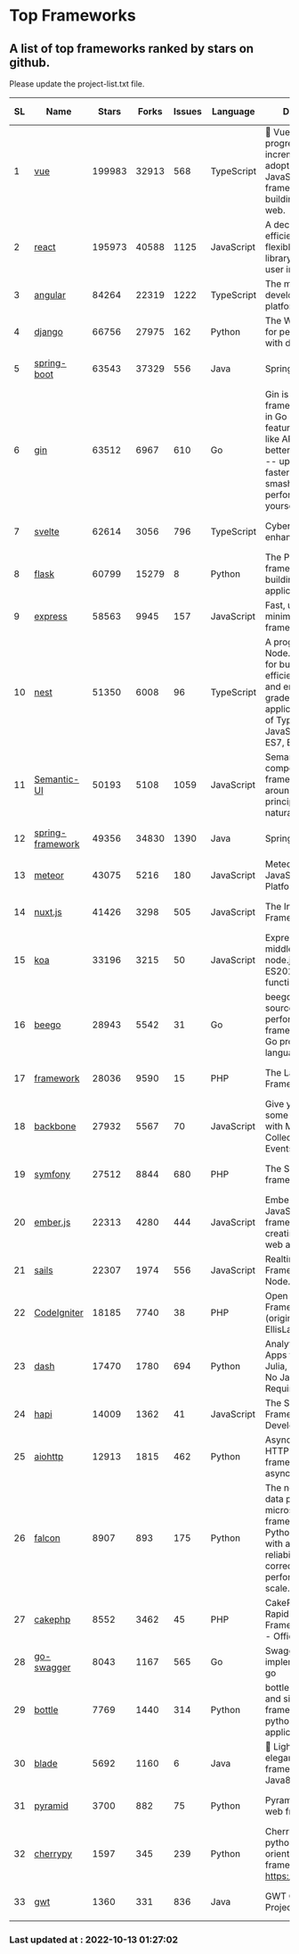 # Top Frameworks
## A list of top frameworks ranked by stars on github.  
Please update the project-list.txt file.

| SL| Name  | Stars| Forks| Issues | Language | Description | Last Commit |
| --| ------| -----| ---- | ------ | -------- | ----------- | ----------- |
| 1 | [vue](https://github.com/vuejs/vue) | 199983 | 32913 | 568 | TypeScript | 🖖 Vue.js is a progressive, incrementally-adoptable JavaScript framework for building UI on the web. | 2022-10-12 13:43:46 |
| 2 | [react](https://github.com/facebook/react) | 195973 | 40588 | 1125 | JavaScript | A declarative, efficient, and flexible JavaScript library for building user interfaces. | 2022-10-11 15:42:42 |
| 3 | [angular](https://github.com/angular/angular) | 84264 | 22319 | 1222 | TypeScript | The modern web developer’s platform | 2022-10-12 19:44:16 |
| 4 | [django](https://github.com/django/django) | 66756 | 27975 | 162 | Python | The Web framework for perfectionists with deadlines. | 2022-10-12 09:50:13 |
| 5 | [spring-boot](https://github.com/spring-projects/spring-boot) | 63543 | 37329 | 556 | Java | Spring Boot | 2022-10-12 18:47:26 |
| 6 | [gin](https://github.com/gin-gonic/gin) | 63512 | 6967 | 610 | Go | Gin is a HTTP web framework written in Go (Golang). It features a Martini-like API with much better performance -- up to 40 times faster. If you need smashing performance, get yourself some Gin. | 2022-10-12 06:18:12 |
| 7 | [svelte](https://github.com/sveltejs/svelte) | 62614 | 3056 | 796 | TypeScript | Cybernetically enhanced web apps | 2022-10-10 17:15:45 |
| 8 | [flask](https://github.com/pallets/flask) | 60799 | 15279 | 8 | Python | The Python micro framework for building web applications. | 2022-10-05 03:09:06 |
| 9 | [express](https://github.com/expressjs/express) | 58563 | 9945 | 157 | JavaScript | Fast, unopinionated, minimalist web framework for node. | 2022-10-08 20:11:42 |
| 10 | [nest](https://github.com/nestjs/nest) | 51350 | 6008 | 96 | TypeScript | A progressive Node.js framework for building efficient, scalable, and enterprise-grade server-side applications on top of TypeScript & JavaScript (ES6, ES7, ES8) 🚀 | 2022-10-05 13:57:39 |
| 11 | [Semantic-UI](https://github.com/Semantic-Org/Semantic-UI) | 50193 | 5108 | 1059 | JavaScript | Semantic is a UI component framework based around useful principles from natural language. | 2022-10-06 20:02:37 |
| 12 | [spring-framework](https://github.com/spring-projects/spring-framework) | 49356 | 34830 | 1390 | Java | Spring Framework | 2022-10-12 14:29:14 |
| 13 | [meteor](https://github.com/meteor/meteor) | 43075 | 5216 | 180 | JavaScript | Meteor, the JavaScript App Platform | 2022-09-30 18:47:59 |
| 14 | [nuxt.js](https://github.com/nuxt/nuxt.js) | 41426 | 3298 | 505 | JavaScript | The Intuitive Vue(2) Framework | 2022-09-05 13:31:52 |
| 15 | [koa](https://github.com/koajs/koa) | 33196 | 3215 | 50 | JavaScript | Expressive middleware for node.js using ES2017 async functions | 2022-10-05 16:18:05 |
| 16 | [beego](https://github.com/beego/beego) | 28943 | 5542 | 31 | Go | beego is an open-source, high-performance web framework for the Go programming language. | 2022-09-14 08:37:19 |
| 17 | [framework](https://github.com/laravel/framework) | 28036 | 9590 | 15 | PHP | The Laravel Framework. | 2022-10-12 22:00:02 |
| 18 | [backbone](https://github.com/jashkenas/backbone) | 27932 | 5567 | 70 | JavaScript | Give your JS App some Backbone with Models, Views, Collections, and Events | 2022-08-23 08:30:45 |
| 19 | [symfony](https://github.com/symfony/symfony) | 27512 | 8844 | 680 | PHP | The Symfony PHP framework | 2022-10-12 09:45:39 |
| 20 | [ember.js](https://github.com/emberjs/ember.js) | 22313 | 4280 | 444 | JavaScript | Ember.js - A JavaScript framework for creating ambitious web applications | 2022-10-12 13:31:41 |
| 21 | [sails](https://github.com/balderdashy/sails) | 22307 | 1974 | 556 | JavaScript | Realtime MVC Framework for Node.js | 2022-09-02 20:00:35 |
| 22 | [CodeIgniter](https://github.com/bcit-ci/CodeIgniter) | 18185 | 7740 | 38 | PHP | Open Source PHP Framework (originally from EllisLab) | 2022-06-27 19:12:41 |
| 23 | [dash](https://github.com/plotly/dash) | 17470 | 1780 | 694 | Python | Analytical Web Apps for Python, R, Julia, and Jupyter. No JavaScript Required. | 2022-10-07 12:47:20 |
| 24 | [hapi](https://github.com/hapijs/hapi) | 14009 | 1362 | 41 | JavaScript | The Simple, Secure Framework Developers Trust | 2022-08-24 06:29:54 |
| 25 | [aiohttp](https://github.com/aio-libs/aiohttp) | 12913 | 1815 | 462 | Python | Asynchronous HTTP client/server framework for asyncio and Python | 2022-10-10 19:56:26 |
| 26 | [falcon](https://github.com/falconry/falcon) | 8907 | 893 | 175 | Python | The no-magic web data plane API and microservices framework for Python developers, with a focus on reliability, correctness, and performance at scale. | 2022-10-10 19:16:57 |
| 27 | [cakephp](https://github.com/cakephp/cakephp) | 8552 | 3462 | 45 | PHP | CakePHP: The Rapid Development Framework for PHP - Official Repository | 2022-10-11 13:55:15 |
| 28 | [go-swagger](https://github.com/go-swagger/go-swagger) | 8043 | 1167 | 565 | Go | Swagger 2.0 implementation for go | 2022-10-06 03:55:56 |
| 29 | [bottle](https://github.com/bottlepy/bottle) | 7769 | 1440 | 314 | Python | bottle.py is a fast and simple micro-framework for python web-applications. | 2022-09-05 15:24:52 |
| 30 | [blade](https://github.com/lets-blade/blade) | 5692 | 1160 | 6 | Java | :rocket: Lightning fast and elegant mvc framework for Java8 | 2022-05-10 12:38:06 |
| 31 | [pyramid](https://github.com/Pylons/pyramid) | 3700 | 882 | 75 | Python | Pyramid - A Python web framework | 2022-09-29 23:22:56 |
| 32 | [cherrypy](https://github.com/cherrypy/cherrypy) | 1597 | 345 | 239 | Python | CherryPy is a pythonic, object-oriented HTTP framework.      https://cherrypy.dev | 2022-07-17 20:36:25 |
| 33 | [gwt](https://github.com/gwtproject/gwt) | 1360 | 331 | 836 | Java | GWT Open Source Project | 2022-07-26 22:23:28 |

### Last updated at : 2022-10-13 01:27:02

